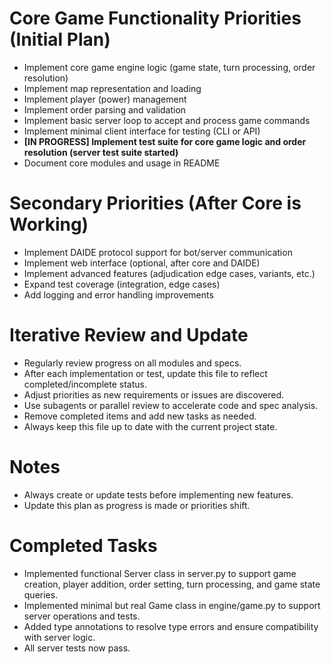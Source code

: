 # Core Game Functionality Priorities (Initial Plan)

- Implement core game engine logic (game state, turn processing, order resolution)
- Implement map representation and loading
- Implement player (power) management
- Implement order parsing and validation
- Implement basic server loop to accept and process game commands
- Implement minimal client interface for testing (CLI or API)
- **[IN PROGRESS] Implement test suite for core game logic and order resolution (server test suite started)**
- Document core modules and usage in README

# Secondary Priorities (After Core is Working)

- Implement DAIDE protocol support for bot/server communication
- Implement web interface (optional, after core and DAIDE)
- Implement advanced features (adjudication edge cases, variants, etc.)
- Expand test coverage (integration, edge cases)
- Add logging and error handling improvements

# Iterative Review and Update
- Regularly review progress on all modules and specs.
- After each implementation or test, update this file to reflect completed/incomplete status.
- Adjust priorities as new requirements or issues are discovered.
- Use subagents or parallel review to accelerate code and spec analysis.
- Remove completed items and add new tasks as needed.
- Always keep this file up to date with the current project state.

# Notes
- Always create or update tests before implementing new features.
- Update this plan as progress is made or priorities shift.

# Completed Tasks
- Implemented functional Server class in server.py to support game creation, player addition, order setting, turn processing, and game state queries.
- Implemented minimal but real Game class in engine/game.py to support server operations and tests.
- Added type annotations to resolve type errors and ensure compatibility with server logic.
- All server tests now pass.
